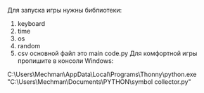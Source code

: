 Для запуска игры нужны библиотеки:
1. keyboard
2. time
3. os
4. random
5. csv
основной файл это main code.py
Для комфортной игры пропишите в консоли Windows:

C:\Users\Mechman\AppData\Local\Programs\Thonny\python.exe "C:\Users\Mechman\Documents\PYTHON\symbol collector.py"
